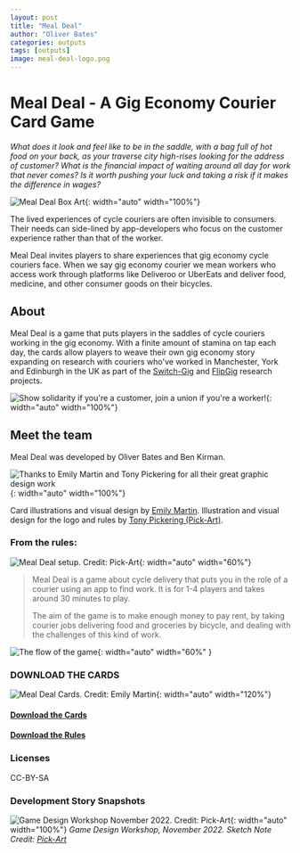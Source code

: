 ```yaml
---
layout: post
title: "Meal Deal"
author: "Oliver Bates"
categories: outputs
tags: [outputs]
image: meal-deal-logo.png
---
```


# Meal Deal - A Gig Economy Courier Card Game

*What does it look and feel like to be in the saddle, with a bag full of hot food on your back, as your traverse city high-rises looking for the address of customer? What is the financial impact of waiting around all day for work that never comes? Is it worth pushing your luck and taking a risk if it makes the difference in wages?* 

![Meal Deal Box Art](/assets/img/meal-deal-box-cropped.jpg){: width="auto" width="100%"}

The lived experiences of cycle couriers are often invisible to consumers. Their needs can side-lined by app-developers who focus on the customer experience rather than that of the worker.

Meal Deal invites players to share experiences that gig economy cycle couriers face. When we say gig economy courier we mean workers who access work through platforms like Deliveroo or UberEats and deliver food, medicine, and other consumer goods on their bicycles.

## About 

Meal Deal is a game that puts players in the saddles of cycle couriers working in the gig economy. With a finite amount of stamina on tap each day, the cards allow players to weave their own gig economy story expanding on research with couriers who've worked in Manchester, York and Edinburgh in the UK as part of the [Switch-Gig](https://switchgig.wordpress.com/) and [FlipGig](http://www.flipgig.org/) research projects.  

![Show solidarity if you're a customer, join a union if you're a worker!](/assets/img/solidarity.png){: width="auto" width="100%"}

## Meet the team

Meal Deal was developed by Oliver Bates and Ben Kirman.  

![Thanks to Emily Martin and Tony Pickering for all their great graphic design work](/assets/img/designer-credit.png){: width="auto" width="100%"}

Card illustrations and visual design by [Emily Martin](https://www.linkedin.com/in/emily-martin-707451181/). Illustration and visual design for the logo and rules by [Tony Pickering (Pick-Art)](https://www.pick-art.co.uk/). 

### From the rules: 

![Meal Deal setup. Credit: Pick-Art](/assets/img/md-setup.png){: width="auto" width="60%"}

> Meal Deal is a game about cycle delivery that puts you in the role of a courier using an app to find work. It is for 1-4 players and takes around 30 minutes to play.
> 
> The aim of the game is to make enough money to pay rent, by taking courier jobs delivering food and groceries by bicycle, and dealing with the challenges of this kind of work.

![The flow of the game](/assets/img/play-flow-chart.png){: width="auto" width="60%" }

### DOWNLOAD THE CARDS

![Meal Deal Cards. Credit: Emily Martin](/assets/img/cards.png){: width="auto" width="120%"}

#### [Download the Cards](/assets/files/mealdeal_combined_jan23.pdf)

#### [Download the Rules](/assets/files/rules-final.pdf)


### Licenses 

CC-BY-SA

### Development Story Snapshots

![Game Design Workshop November 2022. Credit: Pick-Art](/assets/img/sketch-notes-game-play.jpg){: width="auto" width="100%"}
*Game Design Workshop, November 2022. Sketch Note Credit: [Pick-Art](https://www.pick-art.co.uk/)*

